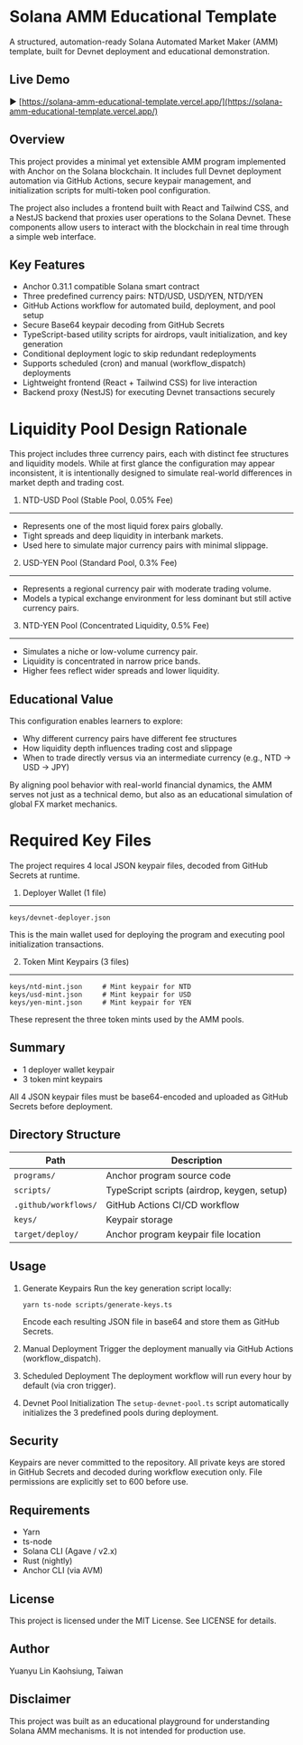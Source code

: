 # Solana AMM Educational Template

A structured, automation-ready Solana Automated Market Maker (AMM) template, built for Devnet deployment and educational demonstration.

## Live Demo

▶ [https://solana-amm-educational-template.vercel.app/](https://solana-amm-educational-template.vercel.app/)

## Overview

This project provides a minimal yet extensible AMM program implemented with Anchor on the Solana blockchain. It includes full Devnet deployment automation via GitHub Actions, secure keypair management, and initialization scripts for multi-token pool configuration.

The project also includes a frontend built with React and Tailwind CSS, and a NestJS backend that proxies user operations to the Solana Devnet. These components allow users to interact with the blockchain in real time through a simple web interface.

## Key Features

* Anchor 0.31.1 compatible Solana smart contract
* Three predefined currency pairs: NTD/USD, USD/YEN, NTD/YEN
* GitHub Actions workflow for automated build, deployment, and pool setup
* Secure Base64 keypair decoding from GitHub Secrets
* TypeScript-based utility scripts for airdrops, vault initialization, and key generation
* Conditional deployment logic to skip redundant redeployments
* Supports scheduled (cron) and manual (workflow\_dispatch) deployments
* Lightweight frontend (React + Tailwind CSS) for live interaction
* Backend proxy (NestJS) for executing Devnet transactions securely

# Liquidity Pool Design Rationale

This project includes three currency pairs, each with distinct fee structures and liquidity models. While at first glance the configuration may appear inconsistent, it is intentionally designed to simulate real-world differences in market depth and trading cost.

1. NTD-USD Pool (Stable Pool, 0.05% Fee)

---

* Represents one of the most liquid forex pairs globally.
* Tight spreads and deep liquidity in interbank markets.
* Used here to simulate major currency pairs with minimal slippage.

2. USD-YEN Pool (Standard Pool, 0.3% Fee)

---

* Represents a regional currency pair with moderate trading volume.
* Models a typical exchange environment for less dominant but still active currency pairs.

3. NTD-YEN Pool (Concentrated Liquidity, 0.5% Fee)

---

* Simulates a niche or low-volume currency pair.
* Liquidity is concentrated in narrow price bands.
* Higher fees reflect wider spreads and lower liquidity.

## Educational Value

This configuration enables learners to explore:

* Why different currency pairs have different fee structures
* How liquidity depth influences trading cost and slippage
* When to trade directly versus via an intermediate currency (e.g., NTD → USD → JPY)

By aligning pool behavior with real-world financial dynamics, the AMM serves not just as a technical demo, but also as an educational simulation of global FX market mechanics.

# Required Key Files

The project requires 4 local JSON keypair files, decoded from GitHub Secrets at runtime.

1. Deployer Wallet (1 file)

---

```
keys/devnet-deployer.json
```

This is the main wallet used for deploying the program and executing pool initialization transactions.

2. Token Mint Keypairs (3 files)

---

```
keys/ntd-mint.json     # Mint keypair for NTD
keys/usd-mint.json     # Mint keypair for USD
keys/yen-mint.json     # Mint keypair for YEN
```

These represent the three token mints used by the AMM pools.

## Summary

* 1 deployer wallet keypair
* 3 token mint keypairs

All 4 JSON keypair files must be base64-encoded and uploaded as GitHub Secrets before deployment.

## Directory Structure

| Path                 | Description                                 |
| -------------------- | ------------------------------------------- |
| `programs/`          | Anchor program source code                  |
| `scripts/`           | TypeScript scripts (airdrop, keygen, setup) |
| `.github/workflows/` | GitHub Actions CI/CD workflow               |
| `keys/`              | Keypair storage                             |
| `target/deploy/`     | Anchor program keypair file location        |

## Usage

1. Generate Keypairs
   Run the key generation script locally:

   ```
   yarn ts-node scripts/generate-keys.ts
   ```

   Encode each resulting JSON file in base64 and store them as GitHub Secrets.

2. Manual Deployment
   Trigger the deployment manually via GitHub Actions (workflow\_dispatch).

3. Scheduled Deployment
   The deployment workflow will run every hour by default (via cron trigger).

4. Devnet Pool Initialization
   The `setup-devnet-pool.ts` script automatically initializes the 3 predefined pools during deployment.

## Security

Keypairs are never committed to the repository. All private keys are stored in GitHub Secrets and decoded during workflow execution only. File permissions are explicitly set to 600 before use.

## Requirements

* Yarn
* ts-node
* Solana CLI (Agave / v2.x)
* Rust (nightly)
* Anchor CLI (via AVM)

## License

This project is licensed under the MIT License. See LICENSE for details.

## Author

Yuanyu Lin
Kaohsiung, Taiwan

## Disclaimer

This project was built as an educational playground for understanding Solana AMM mechanisms. It is not intended for production use.
